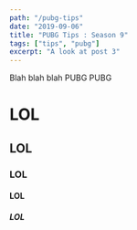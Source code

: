 ```yaml
---
path: "/pubg-tips"
date: "2019-09-06"
title: "PUBG Tips : Season 9"
tags: ["tips", "pubg"]
excerpt: "A look at post 3"
---
```


Blah blah blah PUBG PUBG

# LOL

## LOL

### LOL

#### LOL

##### LOL



